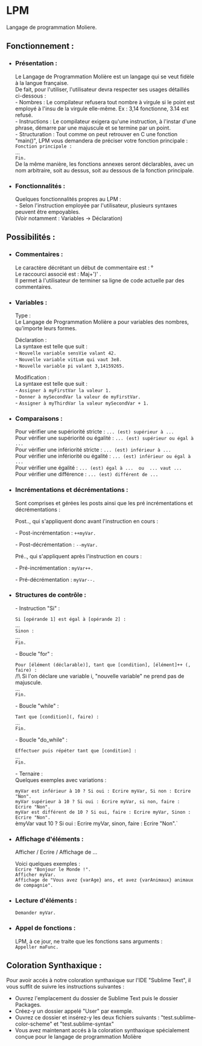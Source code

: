 # LPM
Langage de programmation Moliere.

## Fonctionnement :  

- ### Présentation :
    Le Langage de Programmation Molière est un langage qui se veut fidèle à la langue française.  
    De fait, pour l'utiliser, l'utilisateur devra respecter ses usages détaillés ci-dessous :  
    \- Nombres : Le compilateur refusera tout nombre à virgule si le point est employé à l'insu de la virgule elle-même. Ex : 3,14 fonctionne, 3.14 est refusé.  
    \- Instructions : Le compilateur exigera qu'une instruction, à l'instar d'une phrase, démarre par une majuscule et se termine par un point.  
    \- Structuration : Tout comme on peut retrouver en C une fonction "main()", LPM vous demandera de préciser  votre fonction principale :   
    `Fonction principale :`  
    ...  
    `Fin.`  
    De la même manière, les fonctions annexes seront déclarables, avec un nom arbitraire, soit  au dessus, soit au dessous de la fonction principale. 
    
- ### Fonctionnalités :  
    Quelques fonctionnalités propres au LPM :  
    \- Selon l'instruction employée par l'utilisateur, plusieurs syntaxes peuvent être empoyables.  
    (Voir notamment : Variables -> Déclaration)
## Possibilités :

- ### Commentaires :
    Le caractère décrétant un début de commentaire est : °   
    Le raccourci associé est : Maj+')' .  
    Il permet à l'utilisateur de terminer sa ligne de code actuelle par des commentaires.

- ### Variables :
    Type :  
    Le Langage de Programmation Molière a pour variables des nombres, qu'importe leurs formes.    

    Déclaration :  
    La syntaxe est telle que suit :   
    \- `Nouvelle variable sensVie valant 42.`  
    \- `Nouvelle variable vitLum qui vaut 3e8.`  
    \- `Nouvelle variable pi valant 3,14159265.`  
      
    Modification :  
    La syntaxe est telle que suit :  
    \- `Assigner à myFirstVar la valeur 1.`  
    \- `Donner à mySecondVar la valeur de myFirstVar.`  
    \- `Assigner à myThirdVar la valeur mySecondVar + 1.`  
      
- ### Comparaisons :
    Pour vérifier une supériorité stricte : `... (est) supérieur à ... `  
    Pour vérifier une supériorité ou égalité : `... (est) supérieur ou égal à ... `  
        Pour vérifier une infériorité stricte : `... (est) inférieur à ...  `  
    Pour vérifier une infériorité ou égalité : `... (est) inférieur ou égal à ...  `  
    Pour vérifier une égalité : `... (est) égal à ...  ou  ... vaut ...  `  
    Pour vérifier une différence : `... (est) différent de ...  `  

- ### Incrémentations et décrémentations :
    Sont comprises et gérées les posts ainsi que les pré incrémentations et décrémentations :  

    Post.., qui s'appliquent donc avant l'instruction en cours :  

    \- Post-incrémentation : `++myVar.`  

    \- Post-décrémentation : `--myVar. ` 
      
    Pré.., qui s'appliquent après l'instruction en cours :

    \- Pré-incrémentation : `myVar++.`  

    \- Pré-décrémentation : `myVar--.`  
      
- ### Structures de contrôle :
    \- Instruction "Si" :    

    `Si [opérande 1] est égal à [opérande 2] :`    
    ...  
    `Sinon :`  
    ...  
    `Fin.`  
      
    \- Boucle "for" :    

    `Pour [élément (déclarable)], tant que [condition], [élément]++ (, faire) :`  
    /!\ Si l'on déclare une variable i, "nouvelle variable" ne prend pas de majuscule.  
    ...  
    `Fin.`  
      
    \- Boucle "while" :  
      
    `Tant que [condition](, faire) :`  
    ...   
    `Fin.`  
      
    \- Boucle "do_while" :  
      
    `Effectuer puis répéter tant que [condition] :`   
    ...  
    `Fin.`    
      
    \- Ternaire :  
    Quelques exemples avec variations :  

    `myVar est inférieur à 10 ? Si oui : Ecrire myVar, Si non : Ecrire "Non".`  
    `myVar supérieur à 10 ? Si oui : Ecrire myVar, si non, faire : Ecrire "Non".`  
    `myVar est différent de 10 ? Si oui, faire : Ecrire myVar, Sinon : Ecrire "Non".`  
    èmyVar vaut 10 ? Si oui : Ecrire myVar, sinon, faire : Ecrire "Non".`  

      
- ### Affichage d'éléments :  
    Afficher / Ecrire / Affichage de ...    
      
    Voici quelques exemples :  
    `Ecrire "Bonjour le Monde !".`  
    `Afficher myVar.`  
    `Affichage de "Vous avez {varAge} ans, et avez {varAnimaux} animaux de compagnie".`
      
- ### Lecture d'éléments :   
    `Demander myVar.`  
      
- ### Appel de fonctions :  
    LPM, à ce jour, ne traite que les fonctions sans arguments :  
    `Appeller maFunc.`  
    
## Coloration Synthaxique :

Pour avoir accés à notre coloration synthaxique sur l'IDE "Sublime Text", il vous suffit de suivre les instructions suivantes :
- Ouvrez l'emplacement du dossier de Sublime Text puis le dossier Packages.
- Créez-y un dossier appelé "User" par exemple.
- Ouvrez ce dossier et insérez-y les deux fichiers suivants : "test.sublime-color-scheme" et "test.sublime-syntax"
- Vous avez maintenant accés à la coloration synthaxique spécialement conçue pour le langage de programmation Molière
